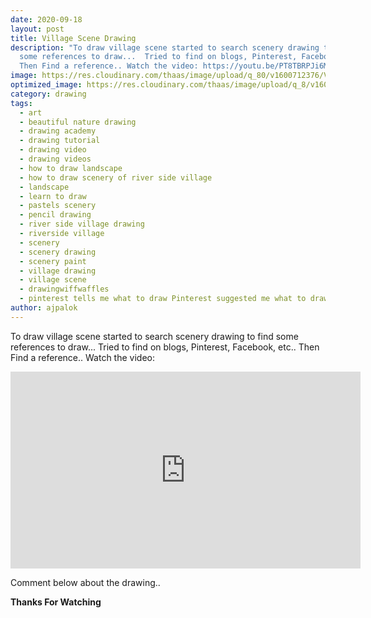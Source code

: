```yaml
---
date: 2020-09-18
layout: post
title: Village Scene Drawing
description: "To draw village scene started to search scenery drawing to find
  some references to draw...  Tried to find on blogs, Pinterest, Facebook, etc..
  Then Find a reference.. Watch the video: https://youtu.be/PT8TBRPJi6M"
image: https://res.cloudinary.com/thaas/image/upload/q_80/v1600712376/Village_scene_drawing_fhwvz8.jpg
optimized_image: https://res.cloudinary.com/thaas/image/upload/q_8/v1600712376/Village_scene_drawing_fhwvz8.jpg
category: drawing
tags:
  - art
  - beautiful nature drawing
  - drawing academy
  - drawing tutorial
  - drawing video
  - drawing videos
  - how to draw landscape
  - how to draw scenery of river side village
  - landscape
  - learn to draw
  - pastels scenery
  - pencil drawing
  - river side village drawing
  - riverside village
  - scenery
  - scenery drawing
  - scenery paint
  - village drawing
  - village scene
  - drawingwiffwaffles
  - pinterest tells me what to draw Pinterest suggested me what to draw
author: ajpalok
---
```

To draw village scene started to search scenery drawing to find some references to draw...  Tried to find on blogs, Pinterest, Facebook, etc.. Then Find a reference..
Watch the video:

<iframe width="560" height="315" src="https://www.youtube-nocookie.com/embed/PT8TBRPJi6M" frameborder="0" allow="accelerometer; autoplay; encrypted-media; gyroscope; picture-in-picture" allowfullscreen></iframe>

Comment below about the drawing..

**Thanks For Watching**
  